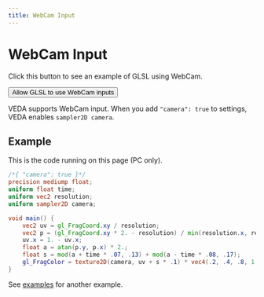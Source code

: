 ```yaml
---
title: WebCam Input
---
```

# WebCam Input

<p class="pc-only">Click this button to see an example of GLSL using WebCam.

<button id="enable">Allow GLSL to use WebCam inputs</button>

</p>

VEDA supports WebCam input.
When you add `"camera": true` to settings, VEDA enables `sampler2D camera`.


## Example

This is the code running on this page (PC only).

```glsl
/*{ "camera": true }*/
precision mediump float;
uniform float time;
uniform vec2 resolution;
uniform sampler2D camera;

void main() {
    vec2 uv = gl_FragCoord.xy / resolution;
    vec2 p = (gl_FragCoord.xy * 2. - resolution) / min(resolution.x, resolution.y);
    uv.x = 1. - uv.x;
    float a = atan(p.y, p.x) * 2.;
    float s = mod(a + time * .07, .13) + mod(a - time * .08, .17);
    gl_FragColor = texture2D(camera, uv + s * .1) * vec4(.2, .4, .8, 1.);
}
```

See [examples](https://github.com/fand/veda/blob/master/examples/camera.frag) for another example.
